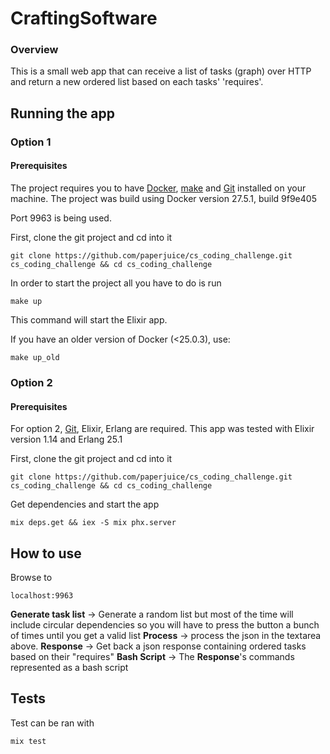 # CraftingSoftware

### Overview
This is a small web app that can receive a list of tasks (graph) over HTTP and return a new ordered list based on each tasks' 'requires'.


## Running the app

### Option 1
#### Prerequisites
The project requires you to have [Docker](https://www.docker.com/), [make](https://en.wikipedia.org/wiki/Make_(software)) and [Git](https://git-scm.com/book/en/v2/Getting-Started-The-Command-Line) installed on your machine.
The project was build using Docker version 27.5.1, build 9f9e405

Port 9963 is being used.

First, clone the git project and cd into it
```
git clone https://github.com/paperjuice/cs_coding_challenge.git cs_coding_challenge && cd cs_coding_challenge
```

In order to start the project all you have to do is run
```
make up
```
This command will start the Elixir app.

If you have an older version of Docker (<25.0.3), use:
```
make up_old
```

### Option 2
#### Prerequisites
For option 2, [Git](https://git-scm.com/book/en/v2/Getting-Started-The-Command-Line), Elixir, Erlang are required. This app was tested with Elixir version 1.14 and Erlang 25.1

First, clone the git project and cd into it
```
git clone https://github.com/paperjuice/cs_coding_challenge.git cs_coding_challenge && cd cs_coding_challenge
```

Get dependencies and start the app
```
mix deps.get && iex -S mix phx.server
```


## How to use

Browse to
```
localhost:9963
```
__Generate task list__ -> Generate a random list but most of the time will include circular dependencies so you will have to press the button a bunch of times until you get a valid list
__Process__ -> process the json in the textarea above.
__Response__ -> Get back a json response containing ordered tasks based on their "requires"
__Bash Script__ -> The __Response__'s commands represented as a bash script

## Tests
Test can be ran with
```
mix test
```
